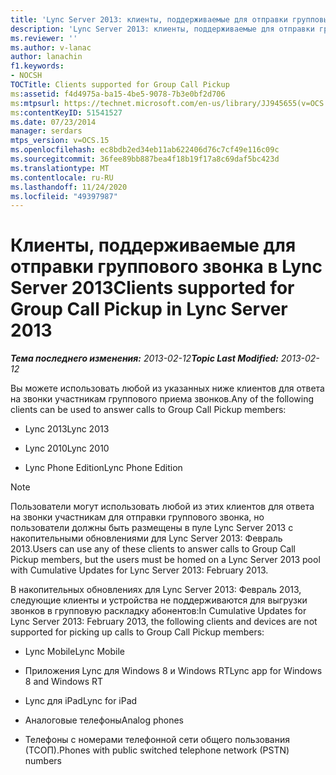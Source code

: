 ```yaml
---
title: 'Lync Server 2013: клиенты, поддерживаемые для отправки групповых звонков'
description: 'Lync Server 2013: клиенты, поддерживаемые для отправки группового звонка.'
ms.reviewer: ''
ms.author: v-lanac
author: lanachin
f1.keywords:
- NOCSH
TOCTitle: Clients supported for Group Call Pickup
ms:assetid: f4d4975a-ba15-4be5-9078-7b3e0bf2d706
ms:mtpsurl: https://technet.microsoft.com/en-us/library/JJ945655(v=OCS.15)
ms:contentKeyID: 51541527
ms.date: 07/23/2014
manager: serdars
mtps_version: v=OCS.15
ms.openlocfilehash: ec8bdb2ed34eb11ab622406d76c7cf49e116c09c
ms.sourcegitcommit: 36fee89bb887bea4f18b19f17a8c69daf5bc423d
ms.translationtype: MT
ms.contentlocale: ru-RU
ms.lasthandoff: 11/24/2020
ms.locfileid: "49397987"
---
```

# <a name="clients-supported-for-group-call-pickup-in-lync-server-2013"></a><span data-ttu-id="69bcf-103">Клиенты, поддерживаемые для отправки группового звонка в Lync Server 2013</span><span class="sxs-lookup"><span data-stu-id="69bcf-103">Clients supported for Group Call Pickup in Lync Server 2013</span></span>

<div data-xmlns="http://www.w3.org/1999/xhtml">

<div class="topic" data-xmlns="http://www.w3.org/1999/xhtml" data-msxsl="urn:schemas-microsoft-com:xslt" data-cs="https://msdn.microsoft.com/">

<div data-asp="https://msdn2.microsoft.com/asp">



</div>

<div id="mainSection">

<div id="mainBody"><span data-ttu-id="69bcf-104">

<span> </span></span><span class="sxs-lookup"><span data-stu-id="69bcf-104">

<span> </span></span></span>

<span data-ttu-id="69bcf-105">_**Тема последнего изменения:** 2013-02-12_</span><span class="sxs-lookup"><span data-stu-id="69bcf-105">_**Topic Last Modified:** 2013-02-12_</span></span>

<span data-ttu-id="69bcf-106">Вы можете использовать любой из указанных ниже клиентов для ответа на звонки участникам группового приема звонков.</span><span class="sxs-lookup"><span data-stu-id="69bcf-106">Any of the following clients can be used to answer calls to Group Call Pickup members:</span></span>

  - <span data-ttu-id="69bcf-107">Lync 2013</span><span class="sxs-lookup"><span data-stu-id="69bcf-107">Lync 2013</span></span>

  - <span data-ttu-id="69bcf-108">Lync 2010</span><span class="sxs-lookup"><span data-stu-id="69bcf-108">Lync 2010</span></span>

  - <span data-ttu-id="69bcf-109">Lync Phone Edition</span><span class="sxs-lookup"><span data-stu-id="69bcf-109">Lync Phone Edition</span></span>

<div>


> [!NOTE]  
> <span data-ttu-id="69bcf-110">Пользователи могут использовать любой из этих клиентов для ответа на звонки участникам для отправки группового звонка, но пользователи должны быть размещены в пуле Lync Server 2013 с накопительными обновлениями для Lync Server 2013: Февраль 2013.</span><span class="sxs-lookup"><span data-stu-id="69bcf-110">Users can use any of these clients to answer calls to Group Call Pickup members, but the users must be homed on a Lync Server 2013 pool with Cumulative Updates for Lync Server 2013: February 2013.</span></span>



</div>

<span data-ttu-id="69bcf-111">В накопительных обновлениях для Lync Server 2013: Февраль 2013, следующие клиенты и устройства не поддерживаются для выгрузки звонков в групповую раскладку абонентов:</span><span class="sxs-lookup"><span data-stu-id="69bcf-111">In Cumulative Updates for Lync Server 2013: February 2013, the following clients and devices are not supported for picking up calls to Group Call Pickup members:</span></span>

  - <span data-ttu-id="69bcf-112">Lync Mobile</span><span class="sxs-lookup"><span data-stu-id="69bcf-112">Lync Mobile</span></span>

  - <span data-ttu-id="69bcf-113">Приложения Lync для Windows 8 и Windows RT</span><span class="sxs-lookup"><span data-stu-id="69bcf-113">Lync app for Windows 8 and Windows RT</span></span>

  - <span data-ttu-id="69bcf-114">Lync для iPad</span><span class="sxs-lookup"><span data-stu-id="69bcf-114">Lync for iPad</span></span>

  - <span data-ttu-id="69bcf-115">Аналоговые телефоны</span><span class="sxs-lookup"><span data-stu-id="69bcf-115">Analog phones</span></span>

  - <span data-ttu-id="69bcf-116">Телефоны с номерами телефонной сети общего пользования (ТСОП).</span><span class="sxs-lookup"><span data-stu-id="69bcf-116">Phones with public switched telephone network (PSTN) numbers</span></span>

<span data-ttu-id="69bcf-117"></div>

<span> </span>

</div>

</div>

</span><span class="sxs-lookup"><span data-stu-id="69bcf-117"></div>

<span> </span>

</div>

</div>

</span></span></div>

